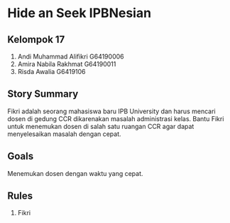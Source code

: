 # Hide an Seek IPBNesian
## Kelompok 17
1. Andi Muhammad Alifikri G64190006
2. Amira Nabila Rakhmat G64190011
3. Risda Awalia G6419106

## Story Summary
Fikri adalah seorang mahasiswa baru IPB University dan harus mencari dosen di gedung CCR dikarenakan masalah administrasi kelas. Bantu Fikri untuk menemukan dosen di salah satu ruangan CCR agar dapat menyelesaikan masalah dengan cepat.

## Goals
Menemukan dosen dengan waktu yang cepat.

## Rules
1. Fikri 
